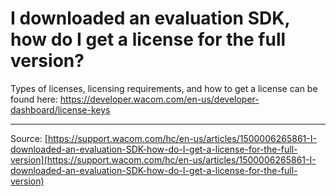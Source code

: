 # I downloaded an evaluation SDK, how do I get a license for the full version?

Types of licenses, licensing requirements, and how to get a license can be found here: https://developer.wacom.com/en-us/developer-dashboard/license-keys

---
Source: [https://support.wacom.com/hc/en-us/articles/1500006265861-I-downloaded-an-evaluation-SDK-how-do-I-get-a-license-for-the-full-version](https://support.wacom.com/hc/en-us/articles/1500006265861-I-downloaded-an-evaluation-SDK-how-do-I-get-a-license-for-the-full-version)
